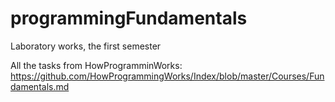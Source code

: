 # programmingFundamentals
Laboratory works, the first semester

All the tasks from HowProgramminWorks: https://github.com/HowProgrammingWorks/Index/blob/master/Courses/Fundamentals.md
